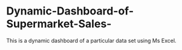 # Dynamic-Dashboard-of-Supermarket-Sales-
This is a dynamic dashboard of a particular data set using Ms Excel.
